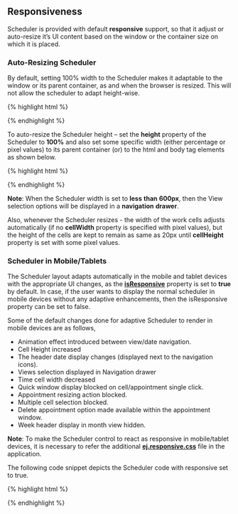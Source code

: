 ## Responsiveness

Scheduler is provided with default **responsive** support, so that it adjust or auto-resize it’s UI content based on the window or the container size on which it is placed. 

### Auto-Resizing Scheduler

By default, setting 100% width to the Scheduler makes it adaptable to the window or its parent container, as and when the browser is resized. This will not allow the scheduler to adapt height-wise.

{% highlight html %}
<!--Container for ejScheduler widget-->

<div id="Schedule1"></div>



<script type="text/javascript">

$(function () {

$("#Schedule1").ejSchedule({

currentDate: new Date(2015, 11, 2),

width: "100%",

appointmentSettings: {

dataSource: [{

Id: 100,

Subject: "Wild Discovery",

StartTime: new Date(2015, 11, 2, 9, 00),

EndTime: new Date(2015, 11, 2, 10, 30),

Location: "CHINA"

}]

}

});

});

</script>





{% endhighlight %}

To auto-resize the Scheduler height – set the **height** property of the Scheduler to **100%** and also set some specific width (either percentage or pixel values) to its parent container (or) to the html and body tag elements as shown below.

{% highlight html %}
<!DOCTYPE html>

<html xmlns="http://www.w3.org/1999/xhtml" style="height:100%">

<head>

<title>My first HTML page</title>

<!-- required CSS REFERENCES -->

<!-- required SCRIPT REFERENCES -->

</head>

<body style="height:100%"> 



<!--Container for ejScheduler widget-->

<div id="Schedule1"></div>



<script type="text/javascript">

$(function () {

$("#Schedule1").ejSchedule({

currentDate: new Date(2015, 11, 2),

height: "100%",

appointmentSettings: {

dataSource: [{

Id: 100,

Subject: "Wild Discovery",

StartTime: new Date(2015, 11, 2, 9, 00),

EndTime: new Date(2015, 11, 2, 10, 30),

Location: "CHINA"

}]

}

});

});

</script>

</body>

</html>





{% endhighlight %}

**Note**: When the Scheduler width is set to **less** **than** **600px**, then the View selection options will be displayed in a **navigation** **drawer**. 

Also, whenever the Scheduler resizes - the width of the work cells adjusts automatically (if no **cellWidth** property is specified with pixel values), but the height of the cells are kept to remain as same as 20px until **cellHeight** property is set with some pixel values.

### Scheduler in Mobile/Tablets

The Scheduler layout adapts automatically in the mobile and tablet devices with the appropriate UI changes, as the **[isResponsive](http://help.syncfusion.com/js/api/ejschedule#members:isresponsive "")** property is set to **true** by default. In case, if the user wants to display the normal scheduler in mobile devices without any adaptive enhancements, then the isResponsive property can be set to false.

Some of the default changes done for adaptive Scheduler to render in mobile devices are as follows,

* Animation effect introduced between view/date navigation.
* Cell Height increased
* The header date display changes (displayed next to the navigation icons).
* Views selection displayed in Navigation drawer
* Time cell width decreased
* Quick window display blocked on cell/appointment single click.
* Appointment resizing action blocked.
* Multiple cell selection blocked.
* Delete appointment option made available within the appointment window.
* Week header display in month view hidden.

**Note**: To make the Scheduler control to react as responsive in mobile/tablet devices, it is necessary to refer the additional **[ej.responsive.css](http://cdn.syncfusion.com/13.2.0.29/js/web/responsive-css/ej.responsive.css# "")** file in the application.

The following code snippet depicts the Scheduler code with responsive set to true.

{% highlight html %}
<!DOCTYPE html>

<html xmlns="http://www.w3.org/1999/xhtml" style="height:100%">

<head>

<title>My first HTML page</title>

<link href="http://cdn.syncfusion.com/13.2.0.29/js/web/flat-azure/ej.web.all.min.css" rel="stylesheet" />

<link href=" http://cdn.syncfusion.com/13.2.0.29/js/web/responsive-css/ej.responsive.css" rel="stylesheet" />

<!-- Other required SCRIPT REFERENCES -->

</head>

<body style="height:100%"> 



<!--Container for ejScheduler widget-->

<div id="Schedule1"></div>



<script type="text/javascript">

$(function () {

$("#Schedule1").ejSchedule({

currentDate: new Date(2015, 11, 2),

isResponsive: true,

appointmentSettings: {

dataSource: [{

Id: 100,

Subject: "Wild Discovery",

StartTime: new Date(2015, 11, 2, 9, 00),

EndTime: new Date(2015, 11, 2, 10, 30),

Location: "CHINA"

}]

}

});

});

</script>

</body>

</html>





{% endhighlight %}

